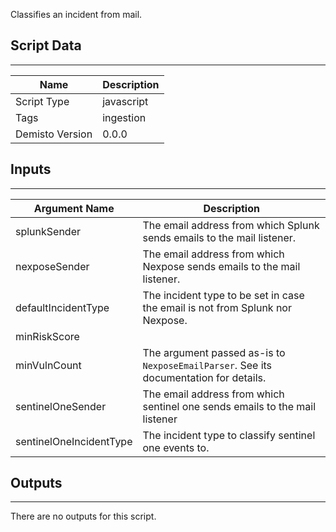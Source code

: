 Classifies an incident from mail.

## Script Data
---

| **Name** | **Description** |
| --- | --- |
| Script Type | javascript |
| Tags | ingestion |
| Demisto Version | 0.0.0 |

## Inputs
---

| **Argument Name** | **Description** |
| --- | --- |
| splunkSender | The email address from which Splunk sends emails to the mail listener. |
| nexposeSender | The email address from which Nexpose sends emails to the mail listener. |
| defaultIncidentType | The incident type to be set in case the email is not from Splunk nor Nexpose. |
| minRiskScore | |The argument passed as-is to `NexposeEmailParser`. See its documentation for details. |
| minVulnCount | The argument passed as-is to `NexposeEmailParser`. See its documentation for details. |
| sentinelOneSender | The email address from which sentinel one sends emails to the mail listener |
| sentinelOneIncidentType | The incident type to classify sentinel one events to. |

## Outputs
---
There are no outputs for this script.
